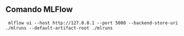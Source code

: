 ## Comando MLFlow

     mlflow ui --host http://127.0.0.1 --port 5000 --backend-store-uri ./mlruns --default-artifact-root ./mlruns
